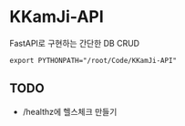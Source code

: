 # KKamJi-API
FastAPI로 구현하는 간단한 DB CRUD

`export PYTHONPATH="/root/Code/KKamJi-API"`

## TODO
- /healthz에 헬스체크 만들기